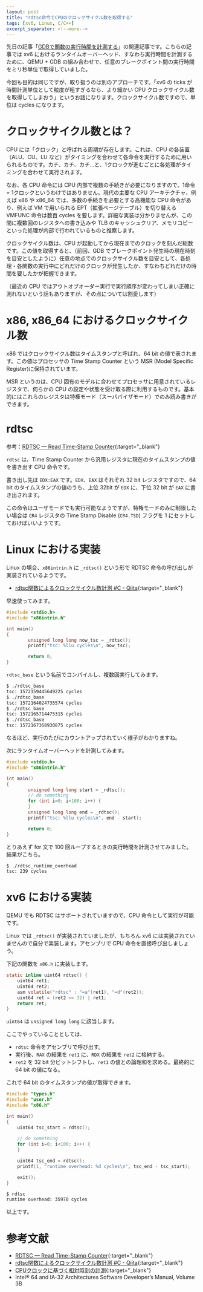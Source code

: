 ```yaml
---
layout: post
title: "rdtsc命令でCPUのクロックサイクル数を取得する"
tags: [xv6, Linux, C/C++]
excerpt_separator: <!--more-->
---
```


先日の記事「[GDBで関数の実行時間を計測する](../09/gdb-timestamp.html)」の関連記事です。こちらの記事では xv6 におけるランタイムオーバーヘッド、すなわち実行時間を計測するために、QEMU + GDB の組み合わせで、任意のブレークポイント間の実行時間をミリ秒単位で取得していました。

今回も目的は同じですが、取り扱うのは別のアプローチです。「xv6 の ticks が時間計測単位として粒度が粗すぎるなら、より細かい CPU クロックサイクル数を取得してしまおう」というお話になります。クロックサイクル数ですので、単位は cycles になります。

<!--more-->

# クロックサイクル数とは？

CPU には「クロック」と呼ばれる周期が存在します。これは、CPU の各装置（ALU、CU、LU など）がタイミングを合わせて各命令を実行するために用いられるものです。カチ、カチ、カチ…と、1クロックが進むごとに各処理がタイミングを合わせて実行されます。

なお、各 CPU 命令には CPU 内部で複数の手続きが必要になりますので、1命令 = 1クロックというわけではありません。現代の主要な CPU アーキテクチャ、例えば x86 や x86_64 では、多数の手続きを必要とする高機能な CPU 命令があり、例えば VM で用いられる EPT（拡張ページテーブル）を切り替える VMFUNC 命令は数百 cycles を要します。詳細な実装は分かりませんが、この間に複数回のレジスタへの書き込みや TLB のキャッシュクリア、メモリコピーといった処理が内部で行われているものと推察します。

クロックサイクル数は、CPU が起動してから現在までのクロックを刻んだ総数です。この値を取得すると、（前回、GDB でブレークポイント発生時の現在時刻を目安としたように）任意の地点でのクロックサイクル数を目安として、各処理・各関数の実行中にどれだけのクロックが発生したか、すなわちどれだけの時間を要したかが把握できます。

（最近の CPU ではアウトオブオーダー実行で実行順序が変わってしまい正確に測れないという話もありますが、その点については割愛します）

# x86, x86_64 におけるクロックサイクル数

x86 ではクロックサイクル数はタイムスタンプと呼ばれ、64 bit の値で表されます。この値はプロセッサの Time Stamp Counter という MSR (Model Specific Register)に保持されています。

MSR というのは、CPU 固有のモデルに合わせてプロセッサに用意されているレジスタで、何らかの CPU の設定や状態を受け取る際に利用するものです。基本的にはこれらのレジスタは特権モード（スーパバイザモード）でのみ読み書きができます。

# rdtsc

参考：[RDTSC — Read Time-Stamp Counter](https://www.felixcloutier.com/x86/rdtsc){:target="_blank"}

``rdtsc`` は、Time Stamp Counter から汎用レジスタに現在のタイムスタンプの値を書き出す CPU 命令です。

書き出し先は ``EDX:EAX`` です。``EDX``、``EAX`` はそれぞれ 32 bit レジスタですので、64 bit のタイムスタンプの値のうち、上位 32bit が ``EDX`` に、下位 32 bit が ``EAX`` に書き出されます。

この命令はユーザモードでも実行可能なようですが、特権モードのみに制限したい場合は ``CR4`` レジスタの Time Stamp Disable (``CR4.TSD``) フラグを 1 にセットしておけばいいようです。

# Linux における実装

Linux の場合、``x86intrin.h`` に ``_rdtsc()`` という形で RDTSC 命令の呼び出しが実装されているようです。

- [rdtsc関数によるクロックサイクル数計測 #C - Qiita](https://qiita.com/yt0429/items/4357b20cd742f5dd455b){:target="_blank"}

早速使ってみます。

```c
#include <stdio.h>
#include "x86intrin.h"

int main()
{
        unsigned long long now_tsc = _rdtsc();
        printf("tsc: %llu cycles\n", now_tsc);

        return 0;
}
```

``rdtsc_base`` という名前でコンパイルし、複数回実行してみます。

```bash
$ ./rdtsc_base
tsc: 1572159445649225 cycles
$ ./rdtsc_base
tsc: 1572164024735574 cycles
$ ./rdtsc_base
tsc: 1572165714475315 cycles
$ ./rdtsc_base
tsc: 1572167368930875 cycles
```

なるほど、実行のたびにカウントアップされていく様子がわかりますね。



次にランタイムオーバーヘッドを計測してみます。

```c
#include <stdio.h>
#include "x86intrin.h"

int main()
{
        unsigned long long start = _rdtsc();
        // do something
        for (int i=0; i<100; i++) {
        }
        unsigned long long end = _rdtsc();
        printf("tsc: %llu cycles\n", end - start);

        return 0;
}
```

とりあえず for 文で 100 回ループするときの実行時間を計測させてみました。結果がこちら。

```bash
$ ./rdtsc_runtime_overhead
tsc: 239 cycles
```

# xv6 における実装

QEMU でも RDTSC はサポートされていますので、CPU 命令として実行が可能です。

Linux では ``_rdtsc()`` が実装されていましたが、もちろん xv6 には実装されていませんので自分で実装します。アセンブリで CPU 命令を直接呼び出しましょう。

下記の関数を ``x86.h`` に実装します。

```c
static inline uint64 rdtsc() {
    uint64 ret1;
    uint64 ret2;
    asm volatile("rdtsc" : "=a"(ret1), "=d"(ret2));
    uint64 ret = (ret2 << 32) | ret1;
    return ret;
}
```

``uint64`` は ``unsigned long long`` に該当します。

ここでやっていることとしては、

- ``rdtsc`` 命令をアセンブリで呼び出す。
- 実行後、``RAX`` の結果を ``ret1`` に、``RDX`` の結果を ``ret2`` に格納する。
- ``ret2`` を 32 bit 分ビットシフトし、``ret1`` の値との論理和を求める。最終的に 64 bit の値になる。

これで 64 bit のタイムスタンプの値が取得できます。

```c
#include "types.h"
#include "user.h"
#include "x86.h"

int main()
{
    uint64 tsc_start = rdtsc();
	
    // do something
    for (int i=0; i<100; i++) {
    }

    uint64 tsc_end = rdtsc();
    printf(1, "runtime overhead: %d cycles\n", tsc_end - tsc_start);

    exit();
}
```

```bash
$ rdtsc
runtime overhead: 35970 cycles
```

以上です。

# 参考文献

- [RDTSC — Read Time-Stamp Counter](https://www.felixcloutier.com/x86/rdtsc){:target="_blank"}
- [rdtsc関数によるクロックサイクル数計測 #C - Qiita](https://qiita.com/yt0429/items/4357b20cd742f5dd455b){:target="_blank"}
- [CPUクロックに基づく相対時刻の計測](http://www.02.246.ne.jp/~torutk/cxx/clock/cpucounter.html){:target="_blank"}
- Intel® 64 and IA-32 Architectures Software Developer’s Manual, Volume 3B
